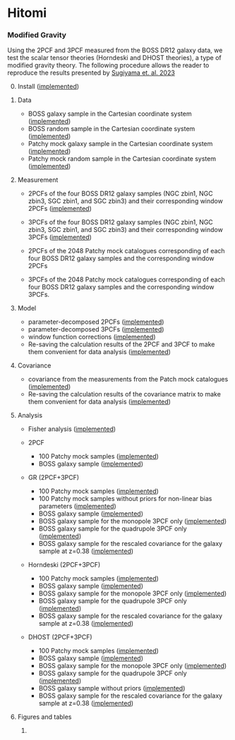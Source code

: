 # Hitomi

### Modified Gravity

Using the 2PCF and 3PCF measured from the BOSS DR12 galaxy data, we test the scalar tensor theories (Horndeski and DHOST theories), a type of modified gravity theory.
The following procedure allows the reader to reproduce the results presented by [Sugiyama et. al. 2023](https://arxiv.org/abs/2302.06808)

0. Install ([implemented](https://youtu.be/vlP7XIXZsUM))

1. Data

    - BOSS galaxy sample in the Cartesian coordinate system ([implemented](https://youtu.be/J-0u_gUwTqE))
    - BOSS random sample in the Cartesian coordinate system ([implemented](https://youtu.be/SBLs9TCbALk))
    - Patchy mock galaxy sample in the Cartesian coordinate system ([implemented](https://youtu.be/-aOCTbsruuM))
    - Patchy mock random sample in the Cartesian coordinate system ([implemented](https://youtu.be/-1z_yKcSegA))

2. Measurement

    - 2PCFs of the four BOSS DR12 galaxy samples (NGC zbin1, NGC zbin3, SGC zbin1, and SGC zbin3) and their corresponding window 2PCFs ([implemented](https://youtu.be/1XLLC8ZwLoY))

    - 3PCFs of the four BOSS DR12 galaxy samples (NGC zbin1, NGC zbin3, SGC zbin1, and SGC zbin3) and their corresponding window 3PCFs ([implemented](https://youtu.be/STCfxCa3NNk))

    - 2PCFs of the 2048 Patchy mock catalogues corresponding of each four BOSS DR12 galaxy samples and the corresponding window 2PCFs

    - 3PCFs of the 2048 Patchy mock catalogues corresponding of each four BOSS DR12 galaxy samples and the corresponding window 3PCFs.

3. Model

    - parameter-decomposed 2PCFs ([implemented](https://youtu.be/FVkwJnpOCvM))
    - parameter-decomposed 3PCFs ([implemented](https://youtu.be/AzjfiKHUWVs))
    - window function corrections ([implemented](https://youtu.be/4ZQ1RkAsPpA))
    - Re-saving the calculation results of the 2PCF and 3PCF to make them convenient for data analysis ([implemented](https://youtu.be/fC4cP8TLhA8))

4. Covariance

    - covariance from the measurements from the Patch mock catalogues ([implemented](https://youtu.be/p1K3hoRjEpM))
    - Re-saving the calculation results of the covariance matrix to make them convenient for data analysis ([implemented](https://youtu.be/wU3cjgZXlp8))

5. Analysis 

    - Fisher analysis ([implemented](https://youtu.be/oKzLu9siQac))

    - 2PCF
        - 100 Patchy mock samples ([implemented](https://youtu.be/q4n97hXluoc))
        - BOSS galaxy sample ([implemented](https://youtu.be/bhMfhtkFurc))

    - GR (2PCF+3PCF)
        - 100 Patchy mock samples ([implemented](https://youtu.be/Lz8kpDerFNA))
        - 100 Patchy mock samples without priors for non-linear bias parameters ([implemented](https://youtu.be/hfcq38Fb1OU))
        - BOSS galaxy sample ([implemented](https://youtu.be/j35Iiy5Wlag))
        - BOSS galaxy sample for the monopole 3PCF only ([implemented](https://youtu.be/RATeN7mKbxc))
        - BOSS galaxy sample for the quadrupole 3PCF only ([implemented](https://youtu.be/_mPTkmVy8eM))
        - BOSS galaxy sample for the rescaled covariance for the galaxy sample at z=0.38 ([implemented](https://youtu.be/7D-eq5igzHk))

    - Horndeski (2PCF+3PCF)
        - 100 Patchy mock samples ([implemented](https://youtu.be/9R3Ic2yt_Nk))
        - BOSS galaxy sample ([implemented](https://youtu.be/kIDN7AWlbRc))
        - BOSS galaxy sample for the monopole 3PCF only ([implemented](https://youtu.be/QvQYP3bpHCc))
        - BOSS galaxy sample for the quadrupole 3PCF only ([implemented](https://youtu.be/NlagX7LPPMs))
        - BOSS galaxy sample for the rescaled covariance for the galaxy sample at z=0.38 ([implemented](https://youtu.be/2WgfM2OpP8c))

    - DHOST (2PCF+3PCF)
        - 100 Patchy mock samples ([implemented](https://youtu.be/UWbheOHV7v4))
        - BOSS galaxy sample ([implemented](https://youtu.be/0jHvQjaqwPk))
        - BOSS galaxy sample for the monopole 3PCF only ([implemented]())
        - BOSS galaxy sample for the quadrupole 3PCF only ([implemented]())
        - BOSS galaxy sample without priors ([implemented]())
        - BOSS galaxy sample for the rescaled covariance for the galaxy sample at z=0.38 ([implemented]())
       
6. Figures and tables

    1.


